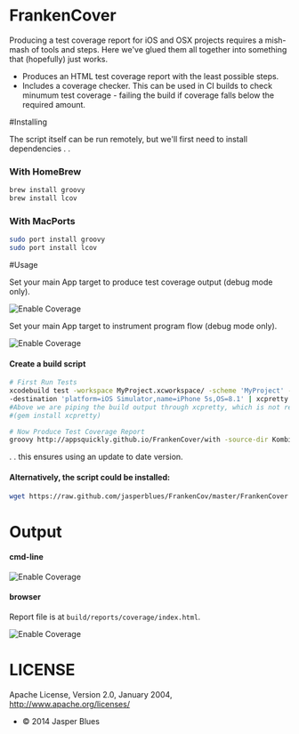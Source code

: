 # FrankenCover

Producing a test coverage report for iOS and OSX projects requires a mish-mash of tools and steps. Here we've glued them all together into something that (hopefully) just works. 

* Produces an HTML test coverage report with the least possible steps. 
* Includes a coverage checker. This can be used in CI builds to check minumum test coverage - failing the build if coverage falls below the required amount. 
 
#Installing

The script itself can be run remotely, but we'll first need to install dependencies .  .

### With HomeBrew

```sh
brew install groovy
brew install lcov
```

### With MacPorts

```sh
sudo port install groovy
sudo port install lcov
```

#Usage

Set your main App target to produce test coverage output (debug mode only). 

![Enable Coverage](http://appsquickly.github.io/FrankenCover/images/Coverage.png)

Set your main App target to instrument program flow (debug mode only). 

![Enable Coverage](http://appsquickly.github.io/FrankenCover/images/Instrument.png)

#### Create a build script

```sh
# First Run Tests
xcodebuild test -workspace MyProject.xcworkspace/ -scheme 'MyProject' -configuration Debug \
-destination 'platform=iOS Simulator,name=iPhone 5s,OS=8.1' | xcpretty -c --report junit
#Above we are piping the build output through xcpretty, which is not required, but very nice. 
#(gem install xcpretty)

# Now Produce Test Coverage Report
groovy http://appsquickly.github.io/FrankenCover/with -source-dir Kombie/Classes -output-dir build/reports -required-coverage 0
```

. . this ensures using an update to date version. 

#### Alternatively, the script could be installed:

```sh
wget https://raw.github.com/jasperblues/FrankenCov/master/FrankenCover && chmod +x FrankenCov
```

# Output

#### cmd-line

![Enable Coverage](http://appsquickly.github.io/FrankenCover/images/sample_output/output.png)

#### browser

Report file is at `build/reports/coverage/index.html`.

![Enable Coverage](http://appsquickly.github.io/FrankenCover/images/report.png)


# LICENSE

Apache License, Version 2.0, January 2004, http://www.apache.org/licenses/

* © 2014 Jasper Blues

